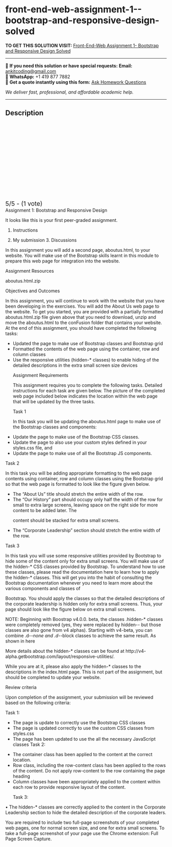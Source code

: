 # front-end-web-assignment-1--bootstrap-and-responsive-design-solved
**TO GET THIS SOLUTION VISIT:** [Front-End-Web Assignment 1- Bootstrap and Responsive Design Solved](https://www.ankitcodinghub.com/product/front-end-web-assignment-1-bootstrap-and-responsive-design-solved/)


---

📩 **If you need this solution or have special requests:** **Email:** ankitcoding@gmail.com  
📱 **WhatsApp:** +1 419 877 7882  
📄 **Get a quote instantly using this form:** [Ask Homework Questions](https://www.ankitcodinghub.com/services/ask-homework-questions/)

*We deliver fast, professional, and affordable academic help.*

---

<h2>Description</h2>



<div class="kk-star-ratings kksr-auto kksr-align-center kksr-valign-top" data-payload="{&quot;align&quot;:&quot;center&quot;,&quot;id&quot;:&quot;95871&quot;,&quot;slug&quot;:&quot;default&quot;,&quot;valign&quot;:&quot;top&quot;,&quot;ignore&quot;:&quot;&quot;,&quot;reference&quot;:&quot;auto&quot;,&quot;class&quot;:&quot;&quot;,&quot;count&quot;:&quot;1&quot;,&quot;legendonly&quot;:&quot;&quot;,&quot;readonly&quot;:&quot;&quot;,&quot;score&quot;:&quot;5&quot;,&quot;starsonly&quot;:&quot;&quot;,&quot;best&quot;:&quot;5&quot;,&quot;gap&quot;:&quot;4&quot;,&quot;greet&quot;:&quot;Rate this product&quot;,&quot;legend&quot;:&quot;5\/5 - (1 vote)&quot;,&quot;size&quot;:&quot;24&quot;,&quot;title&quot;:&quot;Front-End-Web Assignment 1- Bootstrap and Responsive Design Solved&quot;,&quot;width&quot;:&quot;138&quot;,&quot;_legend&quot;:&quot;{score}\/{best} - ({count} {votes})&quot;,&quot;font_factor&quot;:&quot;1.25&quot;}">

<div class="kksr-stars">

<div class="kksr-stars-inactive">
            <div class="kksr-star" data-star="1" style="padding-right: 4px">


<div class="kksr-icon" style="width: 24px; height: 24px;"></div>
        </div>
            <div class="kksr-star" data-star="2" style="padding-right: 4px">


<div class="kksr-icon" style="width: 24px; height: 24px;"></div>
        </div>
            <div class="kksr-star" data-star="3" style="padding-right: 4px">


<div class="kksr-icon" style="width: 24px; height: 24px;"></div>
        </div>
            <div class="kksr-star" data-star="4" style="padding-right: 4px">


<div class="kksr-icon" style="width: 24px; height: 24px;"></div>
        </div>
            <div class="kksr-star" data-star="5" style="padding-right: 4px">


<div class="kksr-icon" style="width: 24px; height: 24px;"></div>
        </div>
    </div>

<div class="kksr-stars-active" style="width: 138px;">
            <div class="kksr-star" style="padding-right: 4px">


<div class="kksr-icon" style="width: 24px; height: 24px;"></div>
        </div>
            <div class="kksr-star" style="padding-right: 4px">


<div class="kksr-icon" style="width: 24px; height: 24px;"></div>
        </div>
            <div class="kksr-star" style="padding-right: 4px">


<div class="kksr-icon" style="width: 24px; height: 24px;"></div>
        </div>
            <div class="kksr-star" style="padding-right: 4px">


<div class="kksr-icon" style="width: 24px; height: 24px;"></div>
        </div>
            <div class="kksr-star" style="padding-right: 4px">


<div class="kksr-icon" style="width: 24px; height: 24px;"></div>
        </div>
    </div>
</div>


<div class="kksr-legend" style="font-size: 19.2px;">
            5/5 - (1 vote)    </div>
    </div>
<div class="page" title="Page 1">
<div class="layoutArea">
<div class="column">
Assignment 1: Bootstrap and Responsive Design

It looks like this is your first peer-graded assignment.

1. Instructions

2. My submission 3. Discussions

In this assignment you will add a second page, aboutus.html, to your website. You will make use of the Bootstrap skills learnt in this module to prepare this web page for integration into the website.

Assignment Resources

aboutus.html.zip

Objectives and Outcomes

In this assignment, you will continue to work with the website that you have been developing in the exercises. You will add the About Us web page to the website. To get you started, you are provided with a partially formatted aboutus.html.zip file given above that you need to download, unzip and move the aboutus.html to the conFusion folder that contains your website. At the end of this assignment, you should have completed the following tasks:

<ul>
<li>Updated the page to make use of Bootstrap classes and Bootstrap grid</li>
<li>Formatted the contents of the web page using the container, row and column classes</li>
<li>Use the responsive utilities (hidden-* classes) to enable hiding of the detailed
descriptions in the extra small screen size devices

Assignment Requirements

This assignment requires you to complete the following tasks. Detailed instructions for each task are given below. The picture of the completed web page included below indicates the location within the web page that will be updated by the three tasks.

Task 1

In this task you will be updating the aboutus.html page to make use of the Bootstrap classes and components:
</li>
</ul>
<ul>
<li>Update the page to make use of the Bootstrap CSS classes.</li>
<li>Update the page to also use your custom styles defined in your styles.css file, and</li>
<li>Update the page to make use of all the Bootstrap JS components.</li>
</ul>
</div>
</div>
</div>
<div class="page" title="Page 2">
<div class="layoutArea">
<div class="column">
Task 2

In this task you will be adding appropriate formatting to the web page contents using container, row and column classes using the Bootstrap grid so that the web page is formatted to look like the figure given below.

<ul>
<li>The “About Us” title should stretch the entire width of the row.</li>
<li>The “Our History” part should occupy only half the width of the row for small to extra
large screens, leaving space on the right side for more content to be added later. The

content should be stacked for extra small screens.
</li>
<li>The “Corporate Leadership” section should stretch the entire width of the row.</li>
</ul>
</div>
</div>
</div>
<div class="page" title="Page 3">
<div class="layoutArea">
<div class="column">
Task 3

In this task you will use some responsive utilities provided by Bootstrap to hide some of the content only for extra small screens. You will make use of the hidden-* CSS classes provided by Bootstrap. To understand how to use these classes, please read the documentation here to learn how to apply the hidden-* classes. This will get you into the habit of consulting the Bootstrap documentation whenever you need to learn more about the various components and classes of

</div>
</div>
</div>
<div class="page" title="Page 4">
<div class="layoutArea">
<div class="column">
Bootstrap. You should apply the classes so that the detailed descriptions of the corporate leadership is hidden only for extra small screens. Thus, your page should look like the figure below on extra small screens.

NOTE: Beginning with Boostrap v4.0.0. beta, the classes .hidden-* classes were completely removed (yes, they were replaced by hidden-*-* but those classes are also gone from v4 alphas). Starting with v4-beta, you can combine .d-*-none and .d-*-block classes to achieve the same result. As shown in here

</div>
</div>
</div>
<div class="page" title="Page 5"></div>
<div class="page" title="Page 6">
<div class="layoutArea">
<div class="column">
More details about the hidden-* classes can be found at http://v4- alpha.getbootstrap.com/layout/responsive-utilities/.

While you are at it, please also apply the hidden-* classes to the descriptions in the index.html page. This is not part of the assignment, but should be completed to update your website.

Review criteria

Upon completion of the assignment, your submission will be reviewed based on the following criteria:

Task 1:

<ul>
<li>The page is update to correctly use the Bootstrap CSS classes</li>
<li>The page is updated correctly to use the custom CSS classes from styles.css</li>
<li>The page has been updated to use the all the necessary JavaScript classes
Task 2:
</li>
</ul>
<ul>
<li>The container class has been applied to the content at the correct location.</li>
<li>Row class, including the row-content class has been applied to the rows of the content.
Do not apply row-content to the row containing the page heading
</li>
<li>Column classes have been appropriately applied to the content within each row to
provide responsive layout of the content.

Task 3:
</li>
</ul>
• The hidden-* classes are correctly applied to the content in the Corporate Leadership section to hide the detailed description of the corporate leaders.

You are required to include two full-page screenshots of your completed web pages, one for normal screen size, and one for extra small screens. To take a full-page screenshot of your page use the Chrome extension: Full Page Screen Capture.

</div>
</div>
</div>
